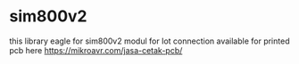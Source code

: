 # sim800v2
this library eagle for sim800v2
modul for Iot connection
available for printed pcb here
https://mikroavr.com/jasa-cetak-pcb/
